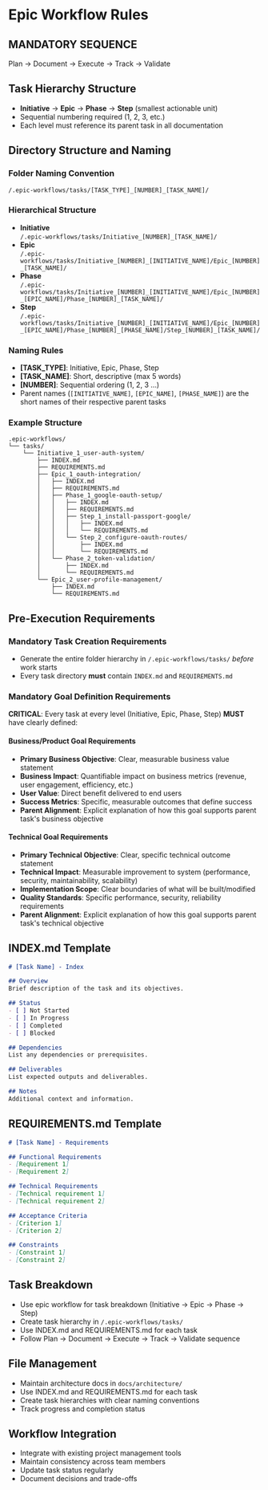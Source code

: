 # Epic Workflow Rules

## MANDATORY SEQUENCE
Plan → Document → Execute → Track → Validate

## Task Hierarchy Structure
- **Initiative** → **Epic** → **Phase** → **Step** (smallest actionable unit)
- Sequential numbering required (1, 2, 3, etc.)
- Each level must reference its parent task in all documentation

## Directory Structure and Naming

### Folder Naming Convention
```
/.epic-workflows/tasks/[TASK_TYPE]_[NUMBER]_[TASK_NAME]/
```

### Hierarchical Structure
- **Initiative**  
  `/.epic-workflows/tasks/Initiative_[NUMBER]_[TASK_NAME]/`
- **Epic**  
  `/.epic-workflows/tasks/Initiative_[NUMBER]_[INITIATIVE_NAME]/Epic_[NUMBER]_[TASK_NAME]/`
- **Phase**  
  `/.epic-workflows/tasks/Initiative_[NUMBER]_[INITIATIVE_NAME]/Epic_[NUMBER]_[EPIC_NAME]/Phase_[NUMBER]_[TASK_NAME]/`
- **Step**  
  `/.epic-workflows/tasks/Initiative_[NUMBER]_[INITIATIVE_NAME]/Epic_[NUMBER]_[EPIC_NAME]/Phase_[NUMBER]_[PHASE_NAME]/Step_[NUMBER]_[TASK_NAME]/`

### Naming Rules
- **[TASK_TYPE]**: Initiative, Epic, Phase, Step
- **[TASK_NAME]**: Short, descriptive (max 5 words)
- **[NUMBER]**: Sequential ordering (1, 2, 3 …)
- Parent names (`[INITIATIVE_NAME]`, `[EPIC_NAME]`, `[PHASE_NAME]`) are the short names of their respective parent tasks

### Example Structure
```
.epic-workflows/
└── tasks/
    └── Initiative_1_user-auth-system/
        ├── INDEX.md
        ├── REQUIREMENTS.md
        ├── Epic_1_oauth-integration/
        │   ├── INDEX.md
        │   ├── REQUIREMENTS.md
        │   ├── Phase_1_google-oauth-setup/
        │   │   ├── INDEX.md
        │   │   ├── REQUIREMENTS.md
        │   │   ├── Step_1_install-passport-google/
        │   │   │   ├── INDEX.md
        │   │   │   └── REQUIREMENTS.md
        │   │   └── Step_2_configure-oauth-routes/
        │   │       ├── INDEX.md
        │   │       └── REQUIREMENTS.md
        │   └── Phase_2_token-validation/
        │       ├── INDEX.md
        │       └── REQUIREMENTS.md
        └── Epic_2_user-profile-management/
            ├── INDEX.md
            └── REQUIREMENTS.md
```

## Pre-Execution Requirements

### Mandatory Task Creation Requirements
- Generate the entire folder hierarchy in `/.epic-workflows/tasks/` *before* work starts
- Every task directory **must** contain `INDEX.md` and `REQUIREMENTS.md`

### Mandatory Goal Definition Requirements
**CRITICAL**: Every task at every level (Initiative, Epic, Phase, Step) **MUST** have clearly defined:

#### Business/Product Goal Requirements
- **Primary Business Objective**: Clear, measurable business value statement
- **Business Impact**: Quantifiable impact on business metrics (revenue, user engagement, efficiency, etc.)
- **User Value**: Direct benefit delivered to end users
- **Success Metrics**: Specific, measurable outcomes that define success
- **Parent Alignment**: Explicit explanation of how this goal supports parent task's business objective

#### Technical Goal Requirements  
- **Primary Technical Objective**: Clear, specific technical outcome statement
- **Technical Impact**: Measurable improvement to system (performance, security, maintainability, scalability)
- **Implementation Scope**: Clear boundaries of what will be built/modified
- **Quality Standards**: Specific performance, security, reliability requirements
- **Parent Alignment**: Explicit explanation of how this goal supports parent task's technical objective

## INDEX.md Template
```markdown
# [Task Name] - Index

## Overview
Brief description of the task and its objectives.

## Status
- [ ] Not Started
- [ ] In Progress
- [ ] Completed
- [ ] Blocked

## Dependencies
List any dependencies or prerequisites.

## Deliverables
List expected outputs and deliverables.

## Notes
Additional context and information.
```

## REQUIREMENTS.md Template
```markdown
# [Task Name] - Requirements

## Functional Requirements
- [Requirement 1]
- [Requirement 2]

## Technical Requirements
- [Technical requirement 1]
- [Technical requirement 2]

## Acceptance Criteria
- [Criterion 1]
- [Criterion 2]

## Constraints
- [Constraint 1]
- [Constraint 2]
```

## Task Breakdown
- Use epic workflow for task breakdown (Initiative → Epic → Phase → Step)
- Create task hierarchy in `/.epic-workflows/tasks/`
- Use INDEX.md and REQUIREMENTS.md for each task
- Follow Plan → Document → Execute → Track → Validate sequence

## File Management
- Maintain architecture docs in `docs/architecture/`
- Use INDEX.md and REQUIREMENTS.md for each task
- Create task hierarchies with clear naming conventions
- Track progress and completion status

## Workflow Integration
- Integrate with existing project management tools
- Maintain consistency across team members
- Update task status regularly
- Document decisions and trade-offs
